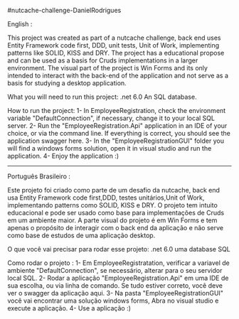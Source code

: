#nutcache-challenge-DanielRodrigues

English :

This project was created as part of a nutcache challenge, back end uses Entity Framework code first, DDD, unit tests, Unit of Work, implementing patterns like SOLID, KISS and DRY. The project has a educational propose and can be used as a basis for Cruds implementations in a larger environment.
The visual part of the project is Win Forms and its only intended to interact with the back-end of the application and not serve as a basis for studying a desktop application.

What you will need to run this project:
.net 6.0
An SQL database.

How to run the project:
1- In EmployeeRegistration, check the environment variable "DefaultConnection", if necessary, change it to your local SQL server.
2- Run the "EmployeeRegistration.Api" application in an IDE of your choice, or via the command line. If everything is correct, you should see the application swagger here.
3- In the "EmployeeRegistrationGUI" folder you will find a windows forms solution, open it in visual studio and run the application.
4- Enjoy the application :)




____________________________________________________________________________________________________________________


Português Brasileiro :

Este projeto foi criado como parte de um desafio da nutcache, back end usa Entity Framework code first,DDD, testes unitários,Unit of Work, implementando patterns como SOLID, KISS e DRY. O projeto tem intuito educacional e pode ser usado como base para implementações de Cruds em um ambiente maior.
A parte visual do projeto é em Win Forms e tem apenas o propósito de interagir com o back end da aplicação e não serve como base de estudos de uma aplicação desktop.

O que você vai precisar para rodar esse projeto:
.net 6.0
uma database SQL

Como rodar o projeto :
1- Em EmployeeRegistratation, verificar a variavel de ambiente "DefaultConnection", se necessário, alterar para o seu servidor local SQL.
2- Rodar a aplicação "EmployeeRegistration.Api" em uma IDE de sua escolha, ou via linha de comando. Se tudo estiver correto, você deve ver o swagger da aplicação aqui.
3- Na pasta "EmployeeRegistrationGUI" você vai encontrar uma solução windows forms, Abra no visual studio e execute a aplicação.
4- Use a aplicação :)
